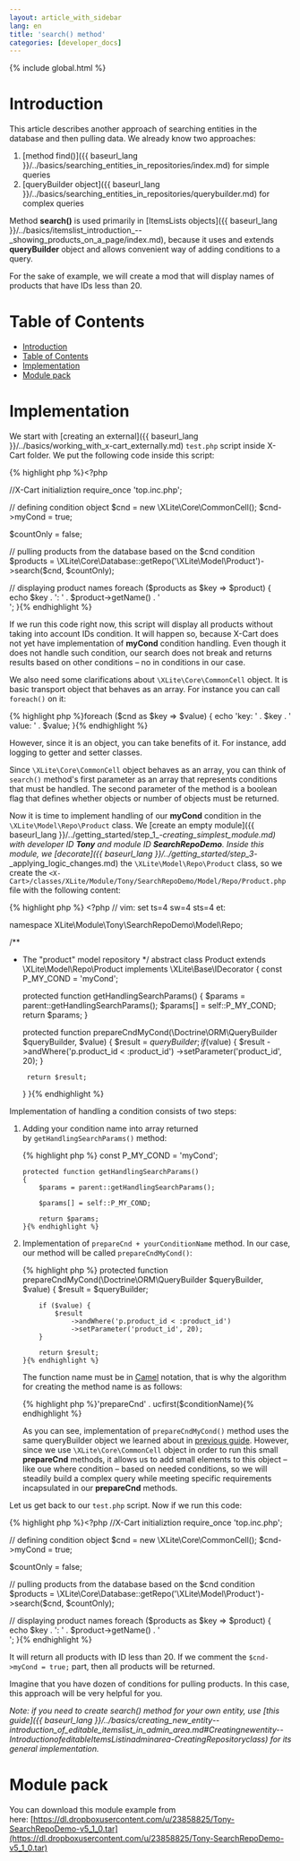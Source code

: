 ```yaml
---
layout: article_with_sidebar
lang: en
title: 'search() method'
categories: [developer_docs]
---
```


{% include global.html %}

# Introduction

This article describes another approach of searching entities in the database and then pulling data. We already know two approaches:

1.  [method find()]({{ baseurl_lang }}/../basics/searching_entities_in_repositories/index.md) for simple queries
2.  [queryBuilder object]({{ baseurl_lang }}/../basics/searching_entities_in_repositories/querybuilder.md) for complex queries

Method **search()** is used primarily in [ItemsLists objects]({{ baseurl_lang }}/../basics/itemslist_introduction_--_showing_products_on_a_page/index.md), because it uses and extends **queryBuilder** object and allows convenient way of adding conditions to a query.

For the sake of example, we will create a mod that will display names of products that have IDs less than 20.

# Table of Contents

*   [Introduction](#introduction)
*   [Table of Contents](#table-of-contents)
*   [Implementation](#implementation)
*   [Module pack](#module-pack)

# Implementation

We start with [creating an external]({{ baseurl_lang }}/../basics/working_with_x-cart_externally.md) `test.php` script inside X-Cart folder. We put the following code inside this script: 

{% highlight php %}<?php

//X-Cart initializtion
require_once 'top.inc.php';

// defining condition object
$cnd = new \XLite\Core\CommonCell();
$cnd->myCond = true;

$countOnly = false;

// pulling products from the database based on the $cnd condition
$products = \XLite\Core\Database::getRepo('\XLite\Model\Product')->search($cnd, $countOnly);

// displaying product names
foreach ($products as $key => $product) {
    echo $key . ': ' . $product->getName() . '<br />';
}{% endhighlight %}

If we run this code right now, this script will display all products without taking into account IDs condition. It will happen so, because X-Cart does not yet have implementation of **myCond** condition handling. Even though it does not handle such condition, our search does not break and returns results based on other conditions – no in conditions in our case.

We also need some clarifications about `\XLite\Core\CommonCell` object. It is basic transport object that behaves as an array. For instance you can call `foreach()` on it:

{% highlight php %}foreach ($cnd as $key => $value) {
	echo 'key: ' . $key . ' value: ' . $value;
}{% endhighlight %}

However, since it is an object, you can take benefits of it. For instance, add logging to getter and setter classes.

Since `\XLite\Core\CommonCell` object behaves as an array, you can think of `search()` method's first parameter as an array that represents conditions that must be handled. The second parameter of the method is a boolean flag that defines whether objects or number of objects must be returned.

Now it is time to implement handling of our **myCond** condition in the `\XLite\Model\Repo\Product` class. We [create an empty module]({{ baseurl_lang }}/../getting_started/step_1_-_creating_simplest_module.md) with developer ID **Tony** and module ID **SearchRepoDemo**. Inside this module, we [decorate]({{ baseurl_lang }}/../getting_started/step_3_-_applying_logic_changes.md) the `\XLite\Model\Repo\Product` class, so we create the `<X-Cart>/classes/XLite/Module/Tony/SearchRepoDemo/Model/Repo/Product.php` file with the following content: 

{% highlight php %} <?php
// vim: set ts=4 sw=4 sts=4 et:

namespace XLite\Module\Tony\SearchRepoDemo\Model\Repo;

/**
 * The "product" model repository
 */
abstract class Product extends \XLite\Model\Repo\Product implements \XLite\Base\IDecorator
{
    const P_MY_COND = 'myCond';

    protected function getHandlingSearchParams()
    {
        $params = parent::getHandlingSearchParams();
        $params[] = self::P_MY_COND;
        return $params;
    }

    protected function prepareCndMyCond(\Doctrine\ORM\QueryBuilder $queryBuilder, $value)
    {
        $result = $queryBuilder;
        if ($value) {
            $result
                ->andWhere('p.product_id < :product_id')
                ->setParameter('product_id', 20);
        }

        return $result;
    }
}{% endhighlight %}

Implementation of handling a condition consists of two steps:

1.  Adding your condition name into array returned by `getHandlingSearchParams()` method: 

    {% highlight php %}    const P_MY_COND = 'myCond';

        protected function getHandlingSearchParams()
        {
            $params = parent::getHandlingSearchParams();

            $params[] = self::P_MY_COND;

            return $params;
        }{% endhighlight %}
2.  Implementation of `prepareCnd + yourConditionName` method. In our case, our method will be called `prepareCndMyCond()`:

    {% highlight php %}    protected function prepareCndMyCond(\Doctrine\ORM\QueryBuilder $queryBuilder, $value)
        {
            $result = $queryBuilder;

            if ($value) {
                $result
                    ->andWhere('p.product_id < :product_id')
                    ->setParameter('product_id', 20);
            }

            return $result;
        }{% endhighlight %}

    The function name must be in [Camel](http://en.wikipedia.org/wiki/CamelCase) notation, that is why the algorithm for creating the method name is as follows: 

    {% highlight php %}'prepareCnd' . ucfirst($conditionName){% endhighlight %}

    As you can see, implementation of `prepareCndMyCond()` method uses the same queryBuilder object we learned about in [previous guide](QueryBuilder_8225337.html). However, since we use `\XLite\Core\CommonCell` object in order to run this small **prepareCnd** methods, it allows us to add small elements to this object – like oue where condition – based on needed conditions, so we will steadily build a complex query while meeting specific requirements incapsulated in our **prepareCnd** methods.

Let us get back to our `test.php` script. Now if we run this code: 

{% highlight php %}<?php
//X-Cart initializtion
require_once 'top.inc.php';

// defining condition object
$cnd = new \XLite\Core\CommonCell();
$cnd->myCond = true;

$countOnly = false;

// pulling products from the database based on the $cnd condition
$products = \XLite\Core\Database::getRepo('\XLite\Model\Product')->search($cnd, $countOnly);

// displaying product names
foreach ($products as $key => $product) {
    echo $key . ': ' . $product->getName() . '<br />';
}{% endhighlight %}

It will return all products with ID less than 20\. If we comment the `$cnd->myCond = true;` part, then all products will be returned.

Imagine that you have dozen of conditions for pulling products. In this case, this approach will be very helpful for you.

_Note: if you need to create search() method for your own entity, use [this guide]({{ baseurl_lang }}/../basics/creating_new_entity_--_introduction_of_editable_itemslist_in_admin_area.md#Creatingnewentity--IntroductionofeditableItemsListinadminarea-CreatingRepositoryclass)_ _for its general implementation._

# Module pack

You can download this module example from here: [https://dl.dropboxusercontent.com/u/23858825/Tony-SearchRepoDemo-v5_1_0.tar](https://dl.dropboxusercontent.com/u/23858825/Tony-SearchRepoDemo-v5_1_0.tar)